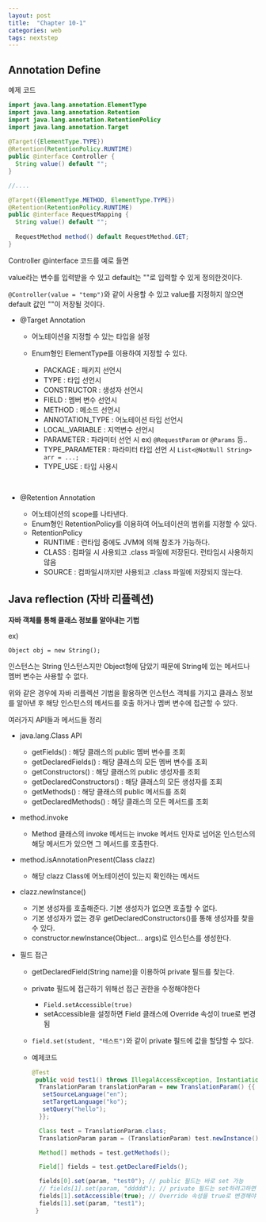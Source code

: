 ```yaml
---
layout: post
title:  "Chapter 10-1"
categories: web
tags: nextstep
---
```


## Annotation Define 

예제 코드

```java
import java.lang.annotation.ElementType
import java.lang.annotation.Retention
import java.lang.annotation.RetentionPolicy
import java.lang.annotation.Target
  
@Target({ElementType.TYPE})
@Retention(RetentionPolicy.RUNTIME)
public @interface Controller {
  String value() default "";
}

//....

@Target({ElementType.METHOD, ElementType.TYPE})
@Retention(RetentionPolicy.RUNTIME)
public @interface RequestMapping {
  String value() default "";
  
  RequestMethod method() default RequestMethod.GET;
}
```

Controller @interface 코드를 예로 들면

value라는 변수를 입력받을 수 있고 default는 ""로 입력할 수 있게 정의한것이다.

`@Controller(value = "temp")`와 같이 사용할 수 있고 value를 지정하지 않으면 default 값인 ""이 저장될 것이다.



-  @Target Annotation

   -  어노테이션을 지정할 수 있는 타입을 설정

   -  Enum형인 ElementType를 이용하여 지정할 수 있다.

      -  PACKAGE : 패키지 선언시
      -  TYPE : 타입 선언시 
      -  CONSTRUCTOR : 생성자 선언시
      -  FIELD : 멤버 변수 선언시
      -  METHOD : 메소드 선언시
      -  ANNOTATION_TYPE : 어노테이션 타입 선언시
      -  LOCAL_VARIABLE : 지역변수 선언시
      -  PARAMETER : 파라미터 선언 시 ex) `@RequestParam` or `@Params` 등..
      -  TYPE_PARAMETER : 파라미터 타입 선언 시 `List<@NotNull String> arr = ...;`
      -  TYPE_USE : 타입 사용시

      ​

-  @Retention Annotation

   -  어노테이션의 scope를 나타낸다.
   -  Enum형인 RetentionPolicy를 이용하여 어노테이션의 범위를 지정할 수 있다.
   -  RetentionPolicy
      -  RUNTIME : 런타임 중에도 JVM에 의해 참조가 가능하다.
      -  CLASS : 컴파일 시 사용되고 .class 파일에 저장된다. 런타임시 사용하지 않음
      -  SOURCE : 컴파일시까지만 사용되고 .class 파일에 저장되지 않는다.





## Java reflection (자바 리플렉션)

**자바 객체를 통해 클래스 정보를 알아내는 기법**

ex)

`Object obj = new String();`

인스턴스는 String 인스턴스지만 Object형에 담았기 때문에 String에 있는 메서드나 멤버 변수는 사용할 수 없다.

위와 같은 경우에 자바 리플렉션 기법을 활용하면 인스턴스 객체를 가지고 클래스 정보를 알아낸 후 해당 인스턴스의 메서드를 호출 하거나 멤버 변수에 접근할 수 있다.



여러가지 API들과 메서드들 정리

-  java.lang.Class API

   -  getFields() : 해당 클래스의 public 멤버 변수를 조회
   -  getDeclaredFields() : 해당 클래스의 모든 멤버 변수를 조회
   -  getConstructors() : 해당 클래스의 public 생성자를 조회
   -  getDeclaredConstructors() : 해당 클래스의 모든 생성자를 조회
   -  getMethods() : 해당 클래스의 public 메서드를 조회
   -  getDeclaredMethods() : 해당 클래스의 모든 메서드를 조회

-  method.invoke

   -  Method 클래스의 invoke 메서드는 invoke 메서드 인자로 넘어온 인스턴스의 해당 메서드가 있으면 그 메서드를 호출한다.

-  method.isAnnotationPresent(Class clazz)

   -  해당 clazz Class에 어노테이션이 있는지 확인하는 메서드

-  clazz.newInstance()

   -  기본 생성자를 호출해준다. 기본 생성자가 없으면 호출할 수 없다.
   -  기본 생성자가 없는 경우 getDeclaredConstructors()를 통해 생성자를 찾을 수 있다.
   -  constructor.newInstance(Object... args)로 인스턴스를 생성한다.

-  필드 접근

   -  getDeclaredField(String name)을 이용하여 private 필드를 찾는다.

   -  private 필드에 접근하기 위해선 접근 권한을 수정해야한다

      -  `Field.setAccessible(true)`
      -  setAccessible을 설정하면 Field 클래스에 Override 속성이 true로 변경됨

   -  `field.set(student, "테스트")`와 같이 private 필드에 값을 할당할 수 있다.

   -  예제코드

      ```java
      @Test
       public void test1() throws IllegalAccessException, InstantiationException {
        TranslationParam translationParam = new TranslationParam() {{
         setSourceLanguage("en");
         setTargetLanguage("ko");
         setQuery("hello");
        }};

        Class test = TranslationParam.class;
        TranslationParam param = (TranslationParam) test.newInstance();

        Method[] methods = test.getMethods();

        Field[] fields = test.getDeclaredFields();

        fields[0].set(param, "test0"); // public 필드는 바로 set 가능
        // fields[1].set(param, "ddddd"); // private 필드는 set하려고하면 IllegalAccessException 발생
        fields[1].setAccessible(true); // Override 속성을 true로 변경해야 함
        fields[1].set(param, "test1");
       }
      ```

      ​







